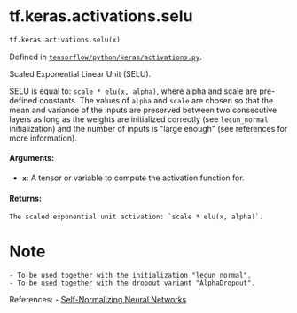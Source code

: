 <div itemscope itemtype="http://developers.google.com/ReferenceObject">
<meta itemprop="name" content="tf.keras.activations.selu" />
</div>

# tf.keras.activations.selu

``` python
tf.keras.activations.selu(x)
```



Defined in [`tensorflow/python/keras/activations.py`](https://www.tensorflow.org/code/tensorflow/python/keras/activations.py).

Scaled Exponential Linear Unit (SELU).

SELU is equal to: `scale * elu(x, alpha)`, where alpha and scale
are pre-defined constants. The values of `alpha` and `scale` are
chosen so that the mean and variance of the inputs are preserved
between two consecutive layers as long as the weights are initialized
correctly (see `lecun_normal` initialization) and the number of inputs
is "large enough" (see references for more information).

#### Arguments:

* <b>`x`</b>: A tensor or variable to compute the activation function for.


#### Returns:

    The scaled exponential unit activation: `scale * elu(x, alpha)`.

# Note
    - To be used together with the initialization "lecun_normal".
    - To be used together with the dropout variant "AlphaDropout".

References:
    - [Self-Normalizing Neural Networks](https://arxiv.org/abs/1706.02515)